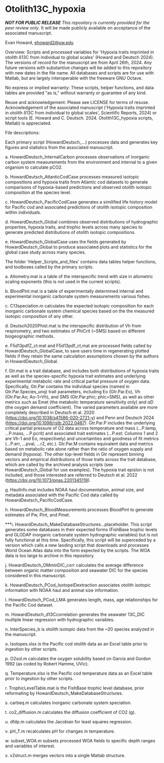 # Otolith13C_hypoxia

***NOT FOR PUBLIC RELEASE*** 
_This repository is currently provided for the peer review only_. It will be made publicly available on acceptance of the associated manuscript.

Evan Howard, ehoward2@uw.edu

Overview:
Scripts and processed variables for 'Hypoxia traits imprinted in otolith δ13C from individual to global scales' (Howard and Deutsch 2024). The versions of record for the manuscript are from April 26th, 2024. Any future versions with substantive changes will be added to this repository with new dates in the file name. All databases and scripts are for use with Matlab, but are largely interoperable with the freeware GNU Octave.

No express or implied warranty: These scripts, helper functions, and data tables are provided "as is," without warranty or guarantee of any kind.

Reuse and acknowledgement: Please see LICENSE for terms of resuse. Acknowledgement of the associated manuscript ('Hypoxia traits imprinted in otolith δ13C from individual to global scales', Scientific Reports, 2024) or script tools (E. Howard and C. Deutsch. 2024. Otolith13C_hypoxia scripts, Matlab) is appreciated.

File descriptions:

Each primary script (HowardDeutsch_...) processes data and generates key figures and statistics from the associated manuscript.

a. HowardDeutsch_InternalCarbon processes observations of inorganic carbon system measurements from the environment and internal to a given organism to calculate pCO2. 

b. HowardDeutsch_AtlanticCodCase processes measured isotopic compositions and hypoxia traits from Atlantic cod datasets to generate comparisons of hypoxia-based predictions and observed otolith isotopic composition at the species level.

c. HowardDeutsch_PacificCodCase generates a similified life history model for Pacific cod and associated predictions of otolith isotopic composition within individuals.

d. HowardDeutsch_Global combines observed distributions of hydrographic properties, hypoxia traits, and trophic levels across many species to generate predicted distributions of otolith isotopic compositions. 

e. HowardDeutsch_GlobalCase uses the fields generated by HowardDeutsch_Global to produce associated plots and statistics for the global case study across many species. 

The folder 'Helper_Scripts_and_files' contains data tables helper functions, and toolboxes called by the primary scripts. 

a. Allometry.mat is a table of the interspecific trend with size in allometric scaling exponents (this is not used in the current scripts).

b. BloodPint.mat is a table of experimentally determined internal and experimental inorganic carbonate system measurements various fishes.

c. C13speciation.m calculates the expected isotopic composition for each inorganic carbonate system chemical species based on the the measured isotopic composition of any other.

d. Deutsch2020Phist.mat is the interspecific distribution of Vh from respirometry, and two estimates of PhiCrit (~SMS) based on different biogeographic methods.

e. F5d13pdfZ_ct.mat and F5d13pdf_ct,mat are processed fields called by HowardDeutsch_GlobalCase, to save users time in regenerating plotted fields if they retain the same calculation assumptions chosen by the authors in HowardDeutsch_Global.

f. Gtr.mat is a trait database, and includes both distributions of hypoxia traits as well as the species-specific hypoxia trait estimates and underlying experimental metabolic rate and critical partial pressure of oxygen data. Specifically, Gtr.Par contains the individual species (named in Gtr.Par.Species_unq) trait parameters, including Eo (Gtr.Par.Eo), Vh (Gtr.Par.Ao; Ao-1=Vh), and SMS (Gtr.Par.phic; phic=SMS), as well as other metrics such as Emet (the metabolic temperature sensitivity only) and αD (the oxygen demand coefficient). The varied parameters available are more completely described in Deutsch et al. 2020 (https://doi.org/10.1038/s41586-020-2721-y) and Penn and Deutsch 2024 (https://doi.org/10.1098/rstb.2022.0487). Gtr.Par.P includes the underlying critical partial pressure of O2 data across temperature and mass (...P.temp, ...P.mass, …P.pcrit) and associated trait estimates (…P.est: Columns 1 and 2 are Vh-1 and Eo, respectively) and uncertainties and goodness of fit metrics (…P.err, …pval, …r2, etc.). Gtr.Par.M contains equivalent data and metrics based on metabolic rate alone rather than the ratio of oxygen supply and demand (hypoxia). The other top-level fields in Gtr represent binning vectors and empirical distributions of those traits across the trait database, which are called by the archived analysis scripts (see HowardDeutsch_Global for use examples). The hypoxia trait epislon is not included, and those interested are referred to Deutsch et al. 2022 (https://doi.org/10.1073/pnas.2201345119).

g. HaulInfo.mat includes NOAA haul documentation, animal size, and metadata associated with the Pacific Cod data called by HowardDeutsch_PacificCodCase.

h. HowardDeutsch_BloodMeasurements processes BloodPint to generate estimates of Pw, Pint, and Pmet.

***i. HowardDeutsch_MakeDatabaseStructures...placeholder. This script generates some databases in their expected forms (FishBase trophic levels and GLODAP inorganic carbonate system hydrographic variables) but is not fully functional at this time. Specifically, this script will be superceded by a version which calls a new laoding script that downloads and processes World Ocean Atlas data into the form expected by the scripts. The WOA data is too large to archive in this repository.

j. HowardDeutsch_OMminDIC_corr calculates the average difference between organic matter composition and seawater DIC for the species considered in this manuscript.

k. HowardDeutsch_PCod_IsotopeIDextraction associates otolith isotopic information with NOAA haul and animal size information.

l. HowardDeutsch_PCod_LMA generates length, mass, age relationships for the Pacific Cod dataset.

m. HowardDeutsch_d13Ccorrelation generates the seawater 13C_DIC multiple linear regression with hydrographic variables.

n. InterSpecies_b is otolith isotopic data from the ~20 species analyzed in the manuscript.

o. Isotopes.xlsx is the Pacific cod otolith data as an Excel table prior to ingestion by other scripts.

p. O2sol.m calculates the oxygen solubility based on Garcia and Gordon 1992 (as coded by Robert Hamme, UVic).

q. Temperature.xlsx is the Pacific cod temperature data as an Excel table prior to ingestion by other scripts.

r. TrophicLevelTable.mat is the FishBase trophic level database, prior reformating by HowardDeutsch_MakeDatabaseStructures.

s. carbeq.m calculates inorganic carbonate system speciation.

t. co2_diffusion.m calculates the diffusion coefficient of CO2 (g). 

u. dfdp.m calculates the Jacobian for least squares regression.

v. pH_T.m recalculates pH for changes in temperature.

w. subset_WOA.m subsets processed WOA fields to specific depth ranges and variables of interest.

x. v2struct.m merges vectors into a single Matlab structure.


